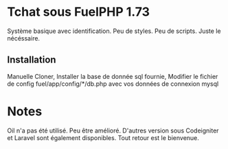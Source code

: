 # Tchat sous FuelPHP 1.73

Système basique avec identification.
Peu de styles. Peu de scripts. Juste le nécéssaire.

## Installation

Manuelle
Cloner, 
Installer la base de donnée sql fournie, 
Modifier le fichier de config fuel/app/config/*/db.php avec vos données de connexion mysql

# Notes

Oil n'a pas été utilisé.
Peu être amélioré. D'autres version sous Codeigniter et Laravel sont également disponibles.
Tout retour est le bienvenue.

